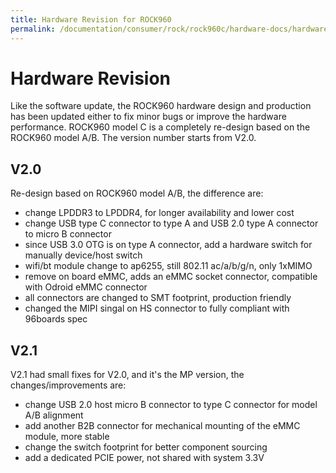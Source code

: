 ```yaml
---
title: Hardware Revision for ROCK960
permalink: /documentation/consumer/rock/rock960c/hardware-docs/hardware-revision/
---
```


# Hardware Revision

Like the software update, the ROCK960 hardware design and production has been updated either to fix minor bugs or improve the hardware performance. ROCK960 model C is a completely re-design based on the ROCK960 model A/B. The version number starts from V2.0.

## V2.0

Re-design based on ROCK960 model A/B, the difference are:

* change LPDDR3 to LPDDR4, for longer availability and lower cost
* change USB type C connector to type A and USB 2.0 type A connector to micro B connector
* since USB 3.0 OTG is on type A connector, add a hardware switch for manually device/host switch
* wifi/bt module change to ap6255, still 802.11 ac/a/b/g/n, only 1xMIMO
* remove on board eMMC, adds an eMMC socket connector, compatible with Odroid eMMC connector
* all connectors are changed to SMT footprint, production friendly
* changed the MIPI singal on HS connector to fully compliant with 96boards spec

## V2.1

V2.1 had small fixes for V2.0, and it's the MP version, the changes/improvements are:

* change USB 2.0 host micro B connector to type C connector for model A/B alignment
* add another B2B connector for mechanical mounting of the eMMC module, more stable
* change the switch footprint for better component sourcing
* add a dedicated PCIE power, not shared with system 3.3V
